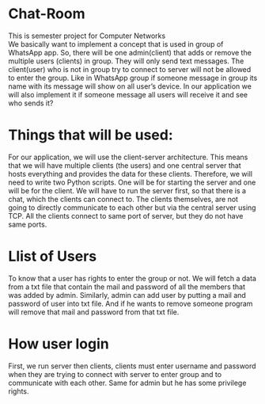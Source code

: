 # Chat-Room
This is semester project for Computer Networks<br>
We basically want to implement a concept that is used in group of WhatsApp app. So, there will be one admin(client) that adds or remove the multiple users (clients) in group. They will only send text messages. The client(user) who is not in group try to connect to server will not be allowed to enter the group.
Like in WhatsApp group if someone message in group its name with its message will show on all user’s device. In our application we will also implement it if someone message all users will receive it and see who sends it?

<h1>Things that will be used:</h1>
For our application, we will use the client-server architecture. This means that we will have multiple clients (the users) and one central server that hosts everything and provides the data for these clients.
Therefore, we will need to write two Python scripts. One will be for starting the server and one will be for the client. We will have to run the server first, so that there is a chat, which the clients can connect to. The clients themselves, are not going to directly communicate to each other but via the central server using TCP.
All the clients connect to same port of server, but they do not have same ports.
<h1> Llist of Users </h1>

To know that a user has rights to enter the group or not. We will fetch a data from a txt file that contain the mail and password of all the members that was added by admin.
Similarly, admin can add user by putting a mail and password of user into txt file. And if he wants to remove someone program will remove that mail and password from that txt file.

<h1> How user login </h1>
First, we run server then clients, clients must enter username and password when they are trying to connect with server to enter group and to communicate with each other. Same for admin but he has some privilege rights.
